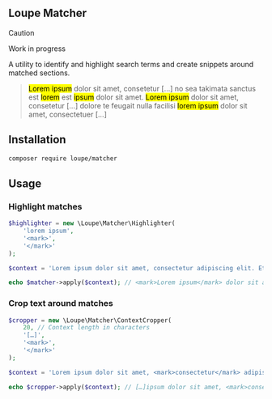 ## Loupe Matcher

> [!CAUTION]
> Work in progress

A utility to identify and highlight search terms and create snippets around matched sections.

> <mark>Lorem ipsum</mark> dolor sit amet, consetetur [...] no sea takimata sanctus est <mark>lorem</mark> est <mark>ipsum</mark> dolor sit amet. <mark>Lorem ipsum</mark> dolor sit amet, consetetur [...] dolore te feugait nulla facilisi <mark>lorem ipsum</mark> dolor sit amet, consectetuer [...]

## Installation

```bash
composer require loupe/matcher
```

## Usage

### Highlight matches

```php
$highlighter = new \Loupe\Matcher\Highlighter(
    'lorem ipsum',
    '<mark>',
    '</mark>'
);

$context = 'Lorem ipsum dolor sit amet, consectetur adipiscing elit. Etiam eleifend, augue in dictum lacinia, nisi lacus mollis massa, a pulvinar felis dui nec nisl. Pellentesque justo erat, sollicitudin ac dolor finibus, dapibus lacinia diam.';

echo $matcher->apply($context); // <mark>Lorem ipsum</mark> dolor sit amet, consectetur adipiscing elit. Etiam eleifend, augue in dictum lacinia, nisi lacus mollis massa, a pulvinar felis dui nec nisl. Pellentesque justo erat, sollicitudin ac dolor finibus, dapibus lacinia diam.
```

### Crop text around matches

```php
$cropper = new \Loupe\Matcher\ContextCropper(
    20, // Context length in characters
    '[…]',
    '<mark>',
    '</mark>'
);

$context = 'Lorem ipsum dolor sit amet, <mark>consectetur</mark> adipiscing elit. Etiam eleifend, augue in dictum lacinia, nisi lacus mollis <mark>massa</mark>, a pulvinar felis dui nec nisl. Pellentesque justo erat, sollicitudin ac dolor finibus, dapibus lacinia diam.';

echo $cropper->apply($context); // […]ipsum dolor sit amet, <mark>consectetur</mark> adipiscing elit. Etiam[…]lacinia, nisi lacus mollis <mark>massa</mark>, a pulvinar felis dui[…]
```
